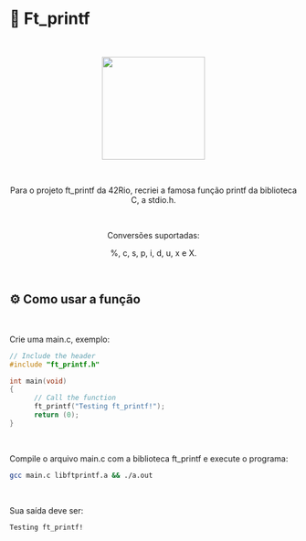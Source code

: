 # 📖 Ft_printf
<br>

<p align="center">
  <img width="180" src="https://github.com/0bvim/42-project-badges/raw/main/badges/ft_printfe.png">
</p>

<br>


<p text align="center"> Para o projeto ft_printf da 42Rio, recriei a famosa função printf da biblioteca C, a stdio.h. </p>

<br>

<p text align="center"> Conversões suportadas: </p>
<p text align="center"> %, c, s, p, i, d, u, x e X. </p>

<br>

## ⚙️ Como usar a função

<br>

Crie uma main.c, exemplo:
```c
// Include the header
#include "ft_printf.h"

int main(void)
{
      // Call the function
      ft_printf("Testing ft_printf!");
      return (0);
}
```

<br>

Compile o arquivo main.c com a biblioteca ft_printf e execute o programa:
```bash
gcc main.c libftprintf.a && ./a.out
```

<br>

Sua saída deve ser:
```
Testing ft_printf!
```
